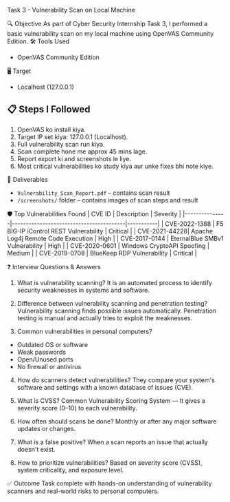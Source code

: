  Task 3 - Vulnerability Scan on Local Machine

🔍 Objective
As part of Cyber Security Internship Task 3, I performed a basic vulnerability scan on my local machine using OpenVAS Community Edition.
 🛠 Tools Used
- OpenVAS Community Edition

 🖥️ Target
- Localhost (127.0.0.1)
## 📋 Steps I Followed
1. OpenVAS ko install kiya.
2. Target IP set kiya: 127.0.0.1 (Localhost).
3. Full vulnerability scan run kiya.
4. Scan complete hone me approx 45 mins lage.
5. Report export ki and screenshots le liye.
6. Most critical vulnerabilities ko study kiya aur unke fixes bhi note kiye.

📄 Deliverables
- `Vulnerability_Scan_Report.pdf` – contains scan result
- `/screenshots/` folder – contains images of scan steps and result

 🛡️ Top Vulnerabilities Found
| CVE ID        | Description                             | Severity  |
|---------------|-----------------------------------------|-----------|
| CVE-2022-1388 | F5 BIG-IP iControl REST Vulnerability   | Critical  |
| CVE-2021-44228| Apache Log4j Remote Code Execution      | High      |
| CVE-2017-0144 | EternalBlue SMBv1 Vulnerability         | High      |
| CVE-2020-0601 | Windows CryptoAPI Spoofing              | Medium    |
| CVE-2019-0708 | BlueKeep RDP Vulnerability              | Critical  |

 ❓ Interview Questions & Answers

 1. What is vulnerability scanning?
It is an automated process to identify security weaknesses in systems and software.

 2. Difference between vulnerability scanning and penetration testing?
Vulnerability scanning finds possible issues automatically. Penetration testing is manual and actually tries to exploit the weaknesses.

 3. Common vulnerabilities in personal computers?
- Outdated OS or software
- Weak passwords
- Open/Unused ports
- No firewall or antivirus

 4. How do scanners detect vulnerabilities?
They compare your system's software and settings with a known database of issues (CVE).

 5. What is CVSS?
Common Vulnerability Scoring System — It gives a severity score (0–10) to each vulnerability.

6. How often should scans be done?
Monthly or after any major software updates or changes.

 7. What is a false positive?
When a scan reports an issue that actually doesn't exist.

8. How to prioritize vulnerabilities?
Based on severity score (CVSS), system criticality, and exposure level.



 ✅ Outcome
Task complete with hands-on understanding of vulnerability scanners and real-world risks to personal computers.
